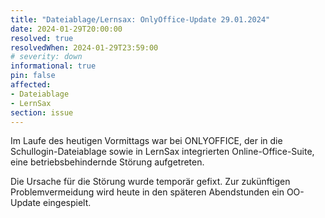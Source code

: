 ```yaml
---
title: "Dateiablage/Lernsax: OnlyOffice-Update 29.01.2024"
date: 2024-01-29T20:00:00
resolved: true
resolvedWhen: 2024-01-29T23:59:00
# severity: down
informational: true
pin: false 
affected:
- Dateiablage
- LernSax
section: issue
---
```


Im Laufe des heutigen Vormittags war bei ONLYOFFICE, der in die Schullogin-Dateiablage sowie in LernSax integrierten Online-Office-Suite, eine betriebsbehindernde Störung aufgetreten. 

Die Ursache für die Störung wurde temporär gefixt. Zur zukünftigen Problemvermeidung wird heute in den späteren Abendstunden ein OO-Update eingespielt.
